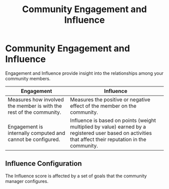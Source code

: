 ﻿---
uid: engagement-influence
locale: en
title: Community Engagement and Influence
dnneditions: Evoq Engage
dnnversion: 09.02.00
related-topics: gamification
---

# Community Engagement and Influence

Engagement and Influence provide insight into the relationships among your community members.

|**Engagement**|**Influence**|
|---|---|
|Measures how involved the member is with the rest of the community.|Measures the positive or negative effect of the member on the community.|
|Engagement is internally computed and cannot be configured.|Influence is based on points (weight multiplied by value) earned by a registered user based on activities that affect their reputation in the community.|

## Influence Configuration

The Influence score is affected by a set of goals that the community manager configures.

